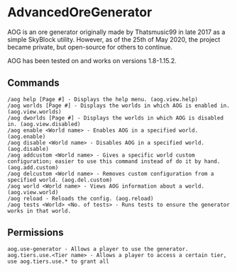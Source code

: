 # AdvancedOreGenerator
AOG is an ore generator originally made by Thatsmusic99 in late 2017 as a simple SkyBlock utility. However, as of the 25th of May 2020, the project became private, but open-source for others to continue.

AOG has been tested on and works on versions 1.8-1.15.2.

## Commands

    /aog help [Page #] - Displays the help menu. (aog.view.help)
    /aog worlds [Page #] - Displays the worlds in which AOG is enabled in. (aog.view.worlds)
    /aog dworlds [Page #] - Displays the worlds in which AOG is disabled in. (aog.view.disabled)
    /aog enable <World name> - Enables AOG in a specified world. (aog.enable)
    /aog disable <World name> - Disables AOG in a specified world. (aog.disable)
    /aog addcustom <World name> - Gives a specific world custom configuration; easier to use this command instead of do it by hand. (aog.add.custom)
    /aog delcustom <World name> - Removes custom configuration from a specified world. (aog.del.custom)
    /aog world <World name> - Views AOG information about a world. (aog.view.world)
    /aog reload - Reloads the config. (aog.reload)
    /aog tests <World> <No. of tests> - Runs tests to ensure the generator works in that world.
    
## Permissions

    aog.use-generator - Allows a player to use the generator.
    aog.tiers.use.<Tier name> - Allows a player to access a certain tier, use aog.tiers.use.* to grant all
